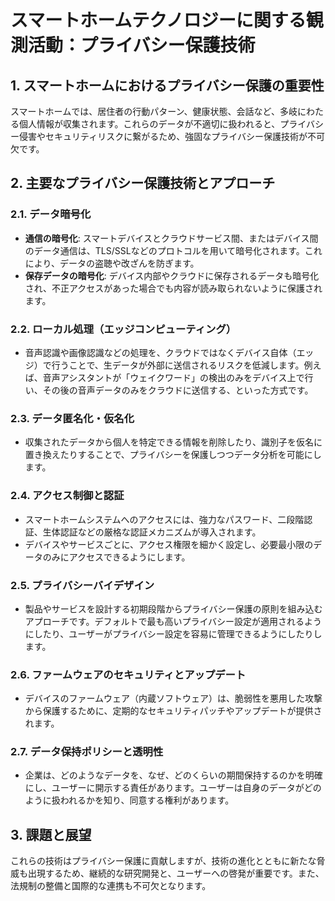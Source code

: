 # スマートホームテクノロジーに関する観測活動：プライバシー保護技術

## 1. スマートホームにおけるプライバシー保護の重要性
スマートホームでは、居住者の行動パターン、健康状態、会話など、多岐にわたる個人情報が収集されます。これらのデータが不適切に扱われると、プライバシー侵害やセキュリティリスクに繋がるため、強固なプライバシー保護技術が不可欠です。

## 2. 主要なプライバシー保護技術とアプローチ

### 2.1. データ暗号化
- **通信の暗号化**: スマートデバイスとクラウドサービス間、またはデバイス間のデータ通信は、TLS/SSLなどのプロトコルを用いて暗号化されます。これにより、データの盗聴や改ざんを防ぎます。
- **保存データの暗号化**: デバイス内部やクラウドに保存されるデータも暗号化され、不正アクセスがあった場合でも内容が読み取られないように保護されます。

### 2.2. ローカル処理（エッジコンピューティング）
- 音声認識や画像認識などの処理を、クラウドではなくデバイス自体（エッジ）で行うことで、生データが外部に送信されるリスクを低減します。例えば、音声アシスタントが「ウェイクワード」の検出のみをデバイス上で行い、その後の音声データのみをクラウドに送信する、といった方式です。

### 2.3. データ匿名化・仮名化
- 収集されたデータから個人を特定できる情報を削除したり、識別子を仮名に置き換えたりすることで、プライバシーを保護しつつデータ分析を可能にします。

### 2.4. アクセス制御と認証
- スマートホームシステムへのアクセスには、強力なパスワード、二段階認証、生体認証などの厳格な認証メカニズムが導入されます。
- デバイスやサービスごとに、アクセス権限を細かく設定し、必要最小限のデータのみにアクセスできるようにします。

### 2.5. プライバシーバイデザイン
- 製品やサービスを設計する初期段階からプライバシー保護の原則を組み込むアプローチです。デフォルトで最も高いプライバシー設定が適用されるようにしたり、ユーザーがプライバシー設定を容易に管理できるようにしたりします。

### 2.6. ファームウェアのセキュリティとアップデート
- デバイスのファームウェア（内蔵ソフトウェア）は、脆弱性を悪用した攻撃から保護するために、定期的なセキュリティパッチやアップデートが提供されます。

### 2.7. データ保持ポリシーと透明性
- 企業は、どのようなデータを、なぜ、どのくらいの期間保持するのかを明確にし、ユーザーに開示する責任があります。ユーザーは自身のデータがどのように扱われるかを知り、同意する権利があります。

## 3. 課題と展望
これらの技術はプライバシー保護に貢献しますが、技術の進化とともに新たな脅威も出現するため、継続的な研究開発と、ユーザーへの啓発が重要です。また、法規制の整備と国際的な連携も不可欠となります。